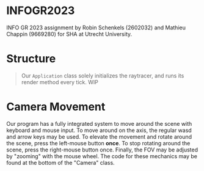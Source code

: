 # INFOGR2023
INFO GR 2023 assignment by Robin Schenkels (2602032) and Mathieu Chappin (9669280) for SHA at Utrecht University.

# Structure
> Our ``Application`` class solely initializes the raytracer, and runs its render method every tick.
> WIP

# Camera Movement
Our program has a fully integrated system to move around the scene with keyboard and mouse input. To move around on the axis, the regular wasd and arrow keys may be used. 
To elevate the movement and rotate around the scene, press the left-mouse button __once__. To stop rotating around the scene, press the right-mouse button once.
Finally, the FOV may be adjusted by "zooming" with the mouse wheel.
The code for these mechanics may be found at the bottom of the "Camera" class.
